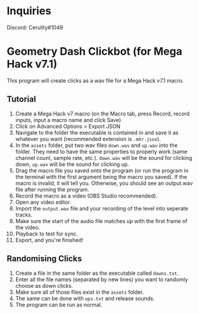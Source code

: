 # Inquiries
Discord: Cerulity#1049

# Geometry Dash Clickbot (for Mega Hack v7.1)
This program will create clicks as a wav file for a Mega Hack v7.1 macro.
## Tutorial
1. Create a Mega Hack v7 macro (on the Macro tab, press Record, record inputs, input a macro name and click Save)
2. Click on Advanced Options > Export JSON
3. Navigate to the folder the executable is contained in and save it as whatever you want (recommended extension is `.mhr.json`).
4. In the `assets` folder, put two wav files `down.wav` and `up.wav` into the folder. They need to have the same properties to properly work (same channel count, sample rate, etc.). `down.wav` will be the sound for clicking down, `up.wav` will be the sound for clicking up.
5. Drag the macro file you saved onto the program (or run the program in the terminal with the first argument being the macro you saved). If the macro is invalid, it will tell you. Otherwise, you should see an output.wav file after running the program.
6. Record the macro as a video (OBS Studio recommended).
7. Open any video editor.
8. Import the `output.wav` file and your recording of the level into seperate tracks.
9. Make sure the start of the audio file matches up with the first frame of the video.
10. Playback to test for sync.
11. Export, and you're finished!

## Randomising Clicks
1. Create a file in the same folder as the executable called `downs.txt`.
2. Enter all the file names (separated by new lines) you want to randomly choose as down clicks.
3. Make sure all of those files exist in the `assets` folder.
5. The same can be done with `ups.txt` and release sounds.
4. The program can be run as normal.